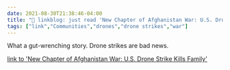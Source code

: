 ```yaml
---
date: 2021-08-30T21:38:46-04:00
title: "🔗 linkblog: just read 'New Chapter of Afghanistan War: U.S. Drone Strike Kills Family'"
tags: ["link","Communities","drones","drone strikes","war"]
---
```

What a gut-wrenching story. Drone strikes are bad news.
 
[link to 'New Chapter of Afghanistan War: U.S. Drone Strike Kills Family'](https://theintercept.com/2021/08/30/drone-kabul-afghanistan-civilian-casualties-children/)
